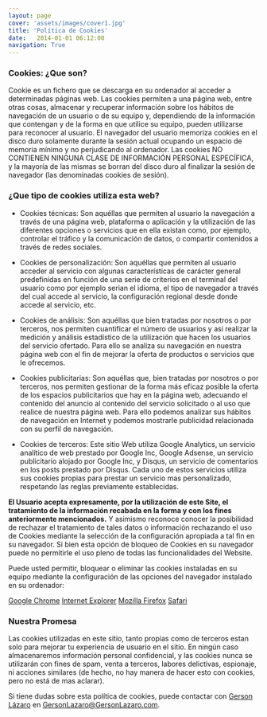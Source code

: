 ```yaml
---
layout: page
cover: 'assets/images/cover1.jpg'
title: 'Política de Cookies'
date:   2014-01-01 06:12:00
navigation: True
---
```

### Cookies: ¿Que son?
Cookie es un fichero que se descarga en su ordenador al acceder a determinadas páginas web. Las cookies permiten a una página web, entre otras cosas, almacenar y recuperar información sobre los hábitos de navegación de un usuario o de su equipo y, dependiendo de la información que contengan y de la forma en que utilice su equipo, pueden utilizarse para reconocer al usuario. El navegador del usuario memoriza cookies en el disco duro solamente durante la sesión actual ocupando un espacio de memoria mínimo y no perjudicando al ordenador. Las cookies NO CONTIENEN NINGUNA CLASE DE INFORMACIÓN PERSONAL ESPECÍFICA, y la mayoría de las mismas se borran del disco duro al finalizar la sesión de navegador (las denominadas cookies de sesión).

### ¿Que tipo de cookies utiliza esta web?
- Cookies técnicas: Son aquéllas que permiten al usuario la navegación a través de una página web, plataforma o aplicación y la utilización de las diferentes opciones o servicios que en ella existan como, por ejemplo, controlar el tráfico y la comunicación de datos, o compartir contenidos a través de redes sociales.
- Cookies de personalización: Son aquéllas que permiten al usuario acceder al servicio con algunas características de carácter general predefinidas en función de una serie de criterios en el terminal del usuario como por ejemplo serian el idioma, el tipo de navegador a través del cual accede al servicio, la configuración regional desde donde accede al servicio, etc.
- Cookies de análisis: Son aquéllas que bien tratadas por nosotros o por terceros, nos permiten cuantificar el número de usuarios y así realizar la medición y análisis estadístico de la utilización que hacen los usuarios del servicio ofertado. Para ello se analiza su navegación en nuestra página web con el fin de mejorar la oferta de productos o servicios que le ofrecemos.
- Cookies publicitarias: Son aquéllas que, bien tratadas por nosotros o por terceros, nos permiten gestionar de la forma más eficaz posible la oferta de los espacios publicitarios que hay en la página web, adecuando el contenido del anuncio al contenido del servicio solicitado o al uso que realice de nuestra página web. Para ello podemos analizar sus hábitos de navegación en Internet y podemos mostrarle publicidad relacionada con su perfil de navegación.

- Cookies de terceros: Este sitio Web utiliza Google Analytics, un servicio analítico de web prestado por Google Inc, Google Adsense, un servicio publicitario alojado por Google Inc, y Disqus, un servicio de comentarios en los posts prestado por Disqus. Cada uno de estos servicios utiliza sus cookies propias para prestar un servicio mas personalizado, respetando las reglas previamente establecidas.

**El Usuario acepta expresamente, por la utilización de este Site, el tratamiento de la información recabada en la forma y con los fines anteriormente mencionados.** Y asimismo reconoce conocer la posibilidad de rechazar el tratamiento de tales datos o información rechazando el uso de Cookies mediante la selección de la configuración apropiada a tal fin en su navegador. Si bien esta opción de bloqueo de Cookies en su navegador puede no permitirle el uso pleno de todas las funcionalidades del Website.

Puede usted permitir, bloquear o eliminar las cookies instaladas en su equipo mediante la configuración de las opciones del navegador instalado en su ordenador:

<a href="https://support.google.com/chrome/answer/95647?hl=es" target="_blank">Google Chrome</a>
<a href="http://windows.microsoft.com/es-es/windows7/how-to-manage-cookies-in-internet-explorer-9" target="_blank">Internet Explorer</a>
<a href="https://support.mozilla.org/es/kb/habilitar-y-deshabilitar-cookies-que-los-sitios-we" target="_blank">Mozilla Firefox</a>
<a href="https://support.apple.com/kb/ph5042?locale=es_ES" target="_blank">Safari</a>

### Nuestra Promesa
Las cookies utilizadas en este sitio, tanto propias como de terceros estan solo para mejorar tu experiencia de usuario en el sitio. En ningún caso almacenaremos información personal confidencial, y las cookies nunca se utilizarán con fines de spam, venta a terceros, labores delictivas, espionaje, ni acciones similares (de hecho, no hay manera de hacer esto con cookies, pero no está de mas aclarar).

Si tiene dudas sobre esta política de cookies, puede contactar con <a href="http://www.twitter.com/GersonLazaroC" target="_blank">Gerson Lázaro</a> en <a href="mailto:GersonLazaro@GersonLazaro.com" target="_blank">GersonLazaro@GersonLazaro.com</a>.